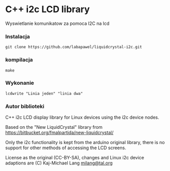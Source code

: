 C++ i2c LCD library
===================

Wyswietlanie komunikatow za pomoca I2C na lcd 

### Instalacja

	git clone https://github.com/labapawel/liquidcrystal-i2c.git

### kompilacja

	make

### Wykonanie 

	lcdwrite "Linia jeden" "linia dwa"

### Autor biblioteki

C++ i2c LCD display library for Linux devices using the i2c device nodes.

Based on the "New LiquidCrystal" library from https://bitbucket.org/fmalpartida/new-liquidcrystal/

Only the i2c functionality is kept from the arduino original library, there is no support for
other methods of accessing the LCD screens.

License as the original (CC-BY-SA), changes and Linux i2c device adaptions are (C) Kaj-Michael Lang <milang@tal.org>

